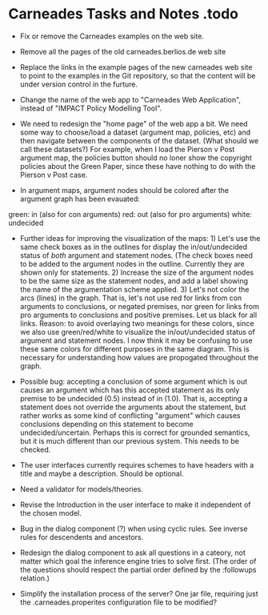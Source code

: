 # Carneades Tasks and Notes .todo

- Fix or remove the Carneades examples on the web site.

- Remove all the pages of the old carneades.berlios.de web site

- Replace the links in the example pages of the new carneades web site to point to the examples in the Git repository, so that the content will  be under version control in the furture. 

- Change the name of the web app to "Carneades Web Application", instead of "IMPACT Policy Modelling Tool". 

- We need to redesign the "home page" of the web app a bit.  We need some way to choose/load a dataset (argument map, policies, etc) and then navigate between the components of the dataset.  (What should we call these datasets?)   For example, when I load  the Pierson v Post argument map, the policies button should no loner show the copyright policies about the Green Paper, since these have nothing to do with the Pierson v Post case.


- In argument maps, argument nodes should be colored after the argument graph has been evauated:

green: in  (also for con arguments)
red: out   (also for pro arguments)
white: undecided

- Further ideas for improving the visualization of the maps:  1) Let's use the same check boxes as in the outlines for display the in/out/undecided status of *both* argument and statement nodes.  (The check boxes need to be added to the argument nodes in the outline.  Currently they are shown only for statements.  2) Increase the size of the argument nodes to be the same size as the statement nodes, and add a label showing the name of the argumentation scheme applied.  3) Let's not color the arcs (lines) in the graph.  That is, let's not use red for links from con arguments to conclusions, or negated premises, nor green for links from pro arguments to conclusions and positive premises.  Let us black for all links.  Reason: to avoid overlaying two meanings for these colors, since we also use green/red/white to visualize the in/out/undecided status of argument and statement nodes.  I now think it may be confusing to use these same colors for different purposes in the same diagram. This is necessary for understanding how values are propogated throughout the graph.

- Possible bug:   accepting a conclusion of some argument which is out causes an argument which has this accepted statement as its only premise to be undecided (0.5) instead of in (1.0).  That is, accepting a statement does not override the arguments about the statement, but rather works as some kind of conflicting "argument" which causes conclusions depending on this statement to become undecided/uncertain.  Perhaps this is correct for grounded semantics, but it is much different than our previous system.  This needs to be checked.

- The user interfaces currently requires schemes to have headers with a title and maybe a description.  Should be optional.

- Need a validator for models/theories.

- Revise the Introduction in the user interface to make it independent of the chosen model.

- Bug in the dialog component (?)  when using cyclic rules.  See inverse rules for descendents and ancestors.

- Redesign the dialog component to ask all questions in a cateory, not matter which goal the inference engine tries to solve first.   (The order of the questions should respect the partial order defined by the :followups relation.)

- Simplify the installation process of the server?  One jar file, requiring just the .carneades.properites configuration file to be modified?
